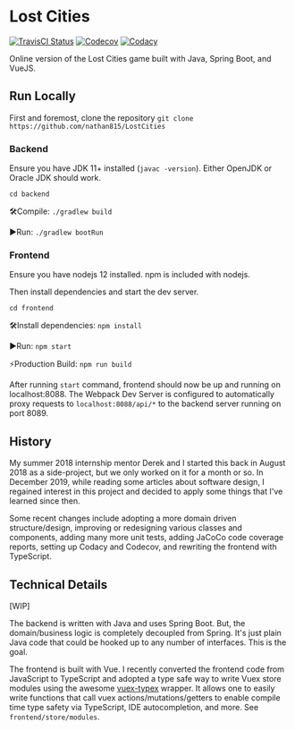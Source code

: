 # Lost Cities

[![TravisCI Status](https://travis-ci.org/nathan815/LostCities.svg?branch=master)](https://travis-ci.org/nathan815/LostCities)
[![Codecov](https://codecov.io/gh/nathan815/LostCities/branch/master/graph/badge.svg)](https://codecov.io/gh/nathan815/LostCities)
[![Codacy](https://api.codacy.com/project/badge/Grade/410d3531a0ee4e7eb87a19b071f34f29)](https://www.codacy.com/manual/nathan815/LostCities?utm_source=github.com&amp;utm_medium=referral&amp;utm_content=nathan815/LostCities&amp;utm_campaign=Badge_Grade)

Online version of the Lost Cities game built with Java, Spring Boot, and VueJS.

## Run Locally
First and foremost, clone the repository `git clone https://github.com/nathan815/LostCities`

### Backend
Ensure you have JDK 11+ installed (`javac -version`). Either OpenJDK or Oracle JDK should work.

`cd backend`

🛠Compile: `./gradlew build`

▶️Run: `./gradlew bootRun`

### Frontend
Ensure you have nodejs 12 installed. npm is included with nodejs. 

Then install dependencies and start the dev server.

`cd frontend`

🛠Install dependencies: `npm install`

▶️Run: `npm start`

⚡️Production Build: `npm run build`

After running `start` command, frontend should now be up and running on localhost:8088. The Webpack Dev Server is configured to automatically proxy requests to `localhost:8088/api/*` to the backend server running on port 8089.

## History
My summer 2018 internship mentor Derek and I started this back in August 2018 as a side-project, but we only worked on it for a month or so. In December 2019, while reading some articles about software design, I regained interest in this project and decided to apply some things that I've learned since then. 

Some recent changes include adopting a more domain driven structure/design, improving or redesigning various classes and components, adding many more unit tests, adding JaCoCo code coverage reports, setting up Codacy and Codecov, and rewriting the frontend with TypeScript.

## Technical Details
[WIP]

The backend is written with Java and uses Spring Boot. But, the domain/business logic is completely decoupled from Spring. It's just plain Java code that could be hooked up to any number of interfaces. This is the goal.

The frontend is built with Vue. I recently converted the frontend code from JavaScript to TypeScript and adopted a type safe way to write Vuex store modules using the awesome [vuex-typex](https://github.com/mrcrowl/vuex-typex) wrapper. It allows one to easily write functions that call vuex actions/mutations/getters to enable compile time type safety via TypeScript, IDE autocompletion, and more. See `frontend/store/modules`.
